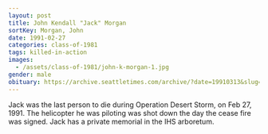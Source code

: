 ```yaml
---
layout: post
title: John Kendall "Jack" Morgan
sortKey: Morgan, John
date: 1991-02-27
categories: class-of-1981
tags: killed-in-action
images:
  - /assets/class-of-1981/john-k-morgan-1.jpg
gender: male
obituary: https://archive.seattletimes.com/archive/?date=19910313&slug=1271422
---
```

Jack was the last person to die during Operation Desert Storm, on Feb 27, 1991. The helicopter he was piloting was shot down the day the cease fire was signed. Jack has a private memorial in the IHS arboretum.